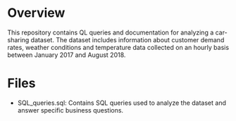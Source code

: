 # Overview
This repository contains QL queries and documentation for analyzing a car-sharing dataset. The dataset includes information about customer demand rates, weather conditions and temperature data collected on an hourly basis between January 2017 and August 2018.
# Files
- SQL_queries.sql: Contains SQL queries used to analyze the dataset and answer specific business questions.
